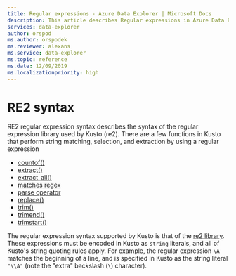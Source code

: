 ```yaml
---
title: Regular expressions - Azure Data Explorer | Microsoft Docs
description: This article describes Regular expressions in Azure Data Explorer.
services: data-explorer
author: orspod
ms.author: orspodek
ms.reviewer: alexans
ms.service: data-explorer
ms.topic: reference
ms.date: 12/09/2019
ms.localizationpriority: high
---
```

# RE2 syntax

RE2 regular expression syntax describes the syntax of the regular expression library used by Kusto (re2).
There are a few functions in Kusto that perform string matching, selection, and extraction by using a regular expression

- [countof()](countoffunction.md)
- [extract()](extractfunction.md)
- [extract_all()](extractallfunction.md)
- [matches regex](datatypes-string-operators.md)
- [parse operator](parseoperator.md)
- [replace()](replacefunction.md)
- [trim()](trimfunction.md)
- [trimend()](trimendfunction.md)
- [trimstart()](trimstartfunction.md)

The regular expression syntax supported by Kusto is that of the
[re2 library](https://github.com/google/re2/wiki/Syntax). These expressions must be encoded in Kusto as `string` literals, and all of Kusto's string quoting rules apply. For example, the regular expression `\A` matches the beginning of a line, and is specified in Kusto as the string literal `"\\A"` (note the "extra" backslash (`\`) character).
